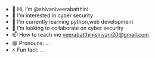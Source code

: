 - 👋 Hi, I’m @shivaniveerabatthini
- 👀 I’m interested in cyber security 
- 🌱 I’m currently learning python,web development 
- 💞️ I’m looking to collaborate on cyber security
- 📫 How to reach me veerabatthinishivani20@gmail.com
- 😄 Pronouns: ...
- ⚡ Fun fact: ...

<!---
shivaniveerabatthini/shivaniveerabatthini is a ✨ special ✨ repository because its `README.md` (this file) appears on your GitHub profile.
You can click the Preview link to take a look at your changes.
--->
